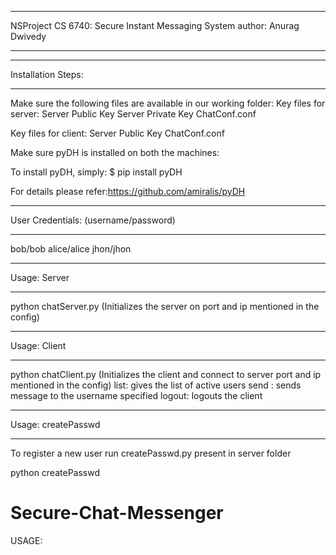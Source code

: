 ******************************************************************
NSProject CS 6740: Secure Instant Messaging System
author: Anurag Dwivedy
******************************************************************



******************************************************************
Installation Steps:
******************************************************************
Make sure the following files are available in our working folder:
Key files for server:
	Server Public Key
	Server Private Key
	ChatConf.conf

Key files for client:
	Server Public Key
	ChatConf.conf

Make sure pyDH is installed on both the machines:

To install pyDH, simply:
$ pip install pyDH

For details please refer:https://github.com/amiralis/pyDH 

*******************************************************************
User Credentials: (username/password)
*******************************************************************
bob/bob
alice/alice
jhon/jhon

*******************************************************************
Usage: Server
*******************************************************************
python chatServer.py (Initializes the server on port and ip mentioned in the config)

*******************************************************************
Usage: Client
*******************************************************************
python chatClient.py (Initializes the client and connect to server port and ip mentioned in the config)
list: gives the list of active users
send <username> <message>: sends message to the username specified
logout: logouts the client


*******************************************************************
Usage: createPasswd
*******************************************************************
To register a new user run createPasswd.py present in server folder

python createPasswd <newusername> <password>

# Secure-Chat-Messenger

USAGE:
